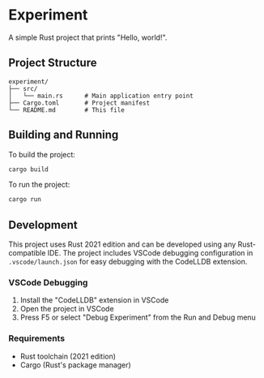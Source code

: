 # Experiment

A simple Rust project that prints "Hello, world!".

## Project Structure

```
experiment/
├── src/
│   └── main.rs      # Main application entry point
├── Cargo.toml       # Project manifest
└── README.md        # This file
```

## Building and Running

To build the project:

```bash
cargo build
```

To run the project:

```bash
cargo run
```

## Development

This project uses Rust 2021 edition and can be developed using any Rust-compatible IDE. The project includes VSCode debugging configuration in `.vscode/launch.json` for easy debugging with the CodeLLDB extension.

### VSCode Debugging

1. Install the "CodeLLDB" extension in VSCode
2. Open the project in VSCode
3. Press F5 or select "Debug Experiment" from the Run and Debug menu

### Requirements

- Rust toolchain (2021 edition)
- Cargo (Rust's package manager)
